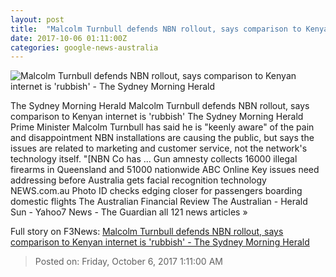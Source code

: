 ```yaml
---
layout: post
title:  "Malcolm Turnbull defends NBN rollout, says comparison to Kenyan internet is 'rubbish' - The Sydney Morning Herald"
date: 2017-10-06 01:11:00Z
categories: google-news-australia
---
```


![Malcolm Turnbull defends NBN rollout, says comparison to Kenyan internet is 'rubbish' - The Sydney Morning Herald](http://www.smh.com.au/content/dam/images/g/y/t/i/d/8/image.related.articleLeadwide.620x349.gyvimf.png/1507252283738.jpg)

The Sydney Morning Herald Malcolm Turnbull defends NBN rollout, says comparison to Kenyan internet is 'rubbish' The Sydney Morning Herald Prime Minister Malcolm Turnbull has said he is "keenly aware" of the pain and disappointment NBN installations are causing the public, but says the issues are related to marketing and customer service, not the network's technology itself. "[NBN Co has ... Gun amnesty collects 16000 illegal firearms in Queensland and 51000 nationwide ABC Online Key issues need addressing before Australia gets facial recognition technology NEWS.com.au Photo ID checks edging closer for passengers boarding domestic flights The Australian Financial Review The Australian - Herald Sun - Yahoo7 News - The Guardian all 121 news articles »


Full story on F3News: [Malcolm Turnbull defends NBN rollout, says comparison to Kenyan internet is 'rubbish' - The Sydney Morning Herald](http://www.f3nws.com/n/CVXrqE)

> Posted on: Friday, October 6, 2017 1:11:00 AM
